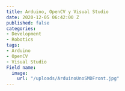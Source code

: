 ```yaml
---
title: Arduino, OpenCV y Visual Studio
date: 2020-12-05 06:42:00 Z
published: false
categories:
- Development
- Robotics
tags:
- Arduino
- OpenCV
- Visual Studio
Field name:
  image:
    url: "/uploads/ArduinoUnoSMDFront.jpg"
---
```


<div>
    <script>
        $(function() {
            console.log('dom ready');
            $("meta[name='twitter:card']").attr('content', 'summary_large_image')
            $("meta[name='twitter:image']").attr('content', 'https://greentwip.xyz/uploads/ArduinoUnoSMDFront.jpg')

        });
    </script>
</div>
![ArduinoUnoSMDFront.jpg](/uploads/ArduinoUnoSMDFront.jpg)
¿Nunca te has preguntado que podrías hacer con un semiconductor si tuvieras la oportunidad de cambiar el código fuente a tu antojo?

Bueno, pues con Arduino esto es una opción muy real. Arduino es un sistema de tarjetas de hardware abierto, dispositivos embebidos, que te permiten, mediante sus pines de entrada y salida, crear circuitos eléctricos con una facilidad increíble.

En este post vamos a averiguar cómo podemos comunicarnos con Arduino mediante simple comunicación serial. No vamos a adentrarnos en cómo está hecha la biblioteca que usamos para comunicarnos ni tampoco vamos a indagar dentro del sistema de UI que usaremos.

Puedes descargar el proyecto completo desde [aquí](https://dl.dropbox.com/s/v7escnppojdb6ks/Arduino_GUI.zip?dl=0).

Utilizaremos:

Visual Studio 2019

OpenCV 3.4.1 (compilamos desde la fuente)

[SerialPort](https://github.com/manashmandal/SerialPort) de manashmandal

[cvui](https://dovyski.github.io/cvui/) de dovyski

Y que tengas instalada la suite de Arduino, la puedes obtener desde el sitio oficial en la [sección de descargas](https://www.arduino.cc/en/software).

![arduino-downloads.PNG](/uploads/arduino-downloads.PNG)

Podría hacer una lista larga acerca de cómo compilar con CMake, pero por ahora basta y sobra con descargar el proyecto y prestar atención en cada una de las partes del código. 

Si no quieres seguirte todo el post porque estás ansioso y sólo quieres ver el programa en ejecución pues bien, adelante, únicamente abre Arduino_GUI.sln, compila y ejecuta, tardará tal vez algunos cuantos bastantes minutos en compilar todo OpenCV pero estará bien, no olvides cambiar el puerto COM al que se ajuste a tu máquina.

Es importante que a la hora de compilar los sketches cambies la tarjeta Arduino a la que corresponde según tu modelo. Esto se hace desde acá:

![board.png](/uploads/board.png)

La línea más importante tal vez es
```
const char* portName = "\\\\.\\COM4";
```

El formato es extraño, ni yo sé por qué tiene tantas diagonales, lo importante es la parte final, hay que cambiar de
```
COM4
```
Al puerto que visualices en los dispositivos de sistema una vez te hayas instalado todo lo necesario para tu Arduino.

Tenemos de entrada un puntero inteligente, es lo mismo que un puntero sólo que la memoria se maneja de manera automática y por un sistema de referencias *demasiado complicado de explicar* pero fácil de entender.

```
std::shared_ptr<SerialPort> arduino;
```

Ese lo instanciamos por acá:

```
arduino = std::make_shared<SerialPort>(portName);
```

Una vez inicializada la conexión se llama a la función de cvui de inicialización con el nombre de nuestra ventana:

```
cvui::init(WINDOW_NAME, 20);
```

Y más delante la creamos con:

```
cv::namedWindow(WINDOW_NAME, CV_WINDOW_AUTOSIZE);
```

La parte más relevante del código que sigue tal vez sea:

```

cvui::text(frame, 40, 40, "Click para comunicarse con Arduino");

if (cvui::button(frame, 300, 80, "Encender")) {
	const char* sendString = "ON\n";
	bool hasWritten = arduino->writeSerialPort(sendString, DATA_LENGTH);
	if (hasWritten) std::cout << "Datos escritos correctamente" << std::endl;
	else std::cerr << "Datos no escritos" << std::endl;
}


if (cvui::button(frame, 300, 140, "Apagar")) {
	const char* sendString = "OFF\n";
	bool hasWritten = arduino->writeSerialPort(sendString, DATA_LENGTH);
	if (hasWritten) std::cout << "Datos escritos correctamente" << std::endl;
	else std::cerr << "Datos no escritos" << std::endl;
}
```

Pues allí creamos la conexión de escritura a nuestro Arduino.

```
cvui::button(frame, 300, 80, "Encender")
```

Es verdadero si ha recibido un click, se crea a través de la matriz con la dimensión especificada, 300 y 80 son las coordenadas "X" y "Y" respectivamente y lo que sigue es simplemente la etiqueta o texto que contiene el botón.

Al sketch de Arduino le tenemos que mandar una cadena de texto con terminación \n porque representa un salto de línea que será posteriormente leído con:

```
  if (Serial.available() > 0){
    receivedString = Serial.readStringUntil('\n');
  }
```

Para enviarle la string tenemos que utilizar la función de SerialPort donde especificamos un tamaño máximo de buffer de tamaño DATA_LENGTH, nuestras strings no podrán ser más grandes que eso, a no ser que lo definamos de otra manera. De todas formas no se necesitan tantos datos para esta clase de dispositivos embebidos.

```
const char* sendString = "ON\n";
bool hasWritten = arduino->writeSerialPort(sendString, DATA_LENGTH);
```

Con eso encendemos el led.

Luego en el sketch:

```
  if (receivedString.equals("ON")) {
    digitalWrite(led, HIGH);
    Serial.print("ON");
    delay(DELAY_TIME);
  }
  else if (receivedString.equals("OFF")) {
    digitalWrite(led, LOW);
    Serial.print("OFF");
    delay(DELAY_TIME);
  }
```

Verifica las strings enviadas y asigna un valor HIGH al led especificado, definido como 13, el led que contiene la tablilla.

```
#define led 13
```

HIGH es encendido como sabrás si al menos te has leído algo sobre Arduino.

Finalmente le devolvemos la ejecución a la interfaz gráfica de OpenCV con lo siguiente:

```
Serial.print("ON");
```

Es necesario agregar un delay para que el código no envíe más de una vez el contenido "ON", esto es por diseño ya que la velocidad de procesamiento de Arduino puede resultar un tanto molesta y ejecutar más de una vez la misma línea de código al realizar las lecturas desde el puerto serial.

Finalmente, se lee desde la interfaz de OpenCV el valor enviado por Arduino.

```
int hasRead = arduino->readSerialPort(receivedString, DATA_LENGTH);
```

Y cambiamos el texto en función de estado del led (ON Y OFF).

```
if (ledOn) {
    cvui::text(frame, 40, 120, "Led 13 encendido");
}
else {
    cvui::text(frame, 40, 120, "Led 13 apagado");
}
```

Lo demás es puro boilerplate, es decir, funciones de rutina que mantienen viva la ejecución y que siempre tienen que estar allí.

```
cvui::update();
cv::imshow(WINDOW_NAME, frame);
```

update que actualiza el GUI e imshow que muestra en la ventana con el nombre WINDOW_NAME la matriz extraída por la función de la cámara cap.read

Y ya, no se necesita más que eso para comunicar tu Arduino con los sistemas de procesamiento de OpenCV, esto es el "tutorial" básico. Otras cosas avanzadas como reconocimiento visual son de alto interés para la robótica y tal vez veamos algo de procesamiento de imágenes como reconocimiento facial para realizar una acción dentro del dispositivo Arduino.

Eso ha sido todo por hoy, fue algo extenso pero nada que un poco de práctica no pueda ponernos en la puerta.

